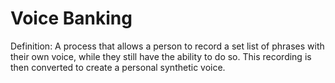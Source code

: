 # Voice Banking

Definition: A process that allows a person to record a set list of phrases with their own voice, while they still have the ability to do so. This recording is then converted to create a personal synthetic voice.